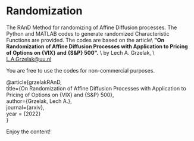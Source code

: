 # Randomization
The RAnD Method for randomizing of Affine Diffusion processes. The Python and MATLAB codes to generate randomized Characteristic Functions are provided.
The codes are based on the article\\ **"On Randomization of Affine Diffusion Processes with Application to Pricing of Options on {VIX} and {S&P} 500".** \ by Lech A. Grzelak, \ L.A.Grzelak@uu.nl

You are free to use the codes for non-commercial purposes.

@article{grzelakRAnD,\
  title={On Randomization of Affine Diffusion Processes with Application to Pricing of Options on {VIX} and {S&P} 500},\
  author={Grzelak, Lech A.},\
  journal={arxiv},  \
  year = {2022}\
}

Enjoy the content!
